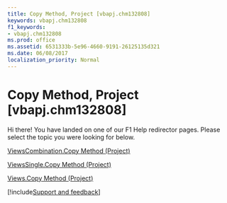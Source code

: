 ```yaml
---
title: Copy Method, Project [vbapj.chm132808]
keywords: vbapj.chm132808
f1_keywords:
- vbapj.chm132808
ms.prod: office
ms.assetid: 6531333b-5e96-4660-9191-26125135d321
ms.date: 06/08/2017
localization_priority: Normal
---
```



# Copy Method, Project [vbapj.chm132808]

Hi there! You have landed on one of our F1 Help redirector pages. Please select the topic you were looking for below.

[ViewsCombination.Copy Method (Project)](http://msdn.microsoft.com/library/2e28885e-6b65-8123-193a-1ac0ee883f75%28Office.15%29.aspx)

[ViewsSingle.Copy Method (Project)](http://msdn.microsoft.com/library/baa16562-5622-6d0f-02a7-3145a6fdef0c%28Office.15%29.aspx)

[Views.Copy Method (Project)](http://msdn.microsoft.com/library/5e82641a-f5c6-41a6-23bf-61220a4fc30c%28Office.15%29.aspx)

[!include[Support and feedback](~/includes/feedback-boilerplate.md)]